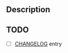 ## Description

## TODO

<!-- Remove items that are irrelevant to this PR -->

- [ ] [CHANGELOG](../tree/main/CHANGELOG.md) entry
